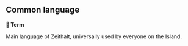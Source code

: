 ## Common language

**📑 Term**

Main language of Zeithalt, universally used by everyone on the Island.

<!---
keywords:
aliases:
-->